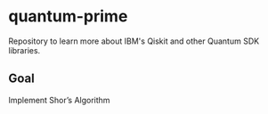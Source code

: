 # quantum-prime

Repository to learn more about IBM's Qiskit and other Quantum SDK libraries.

## Goal

Implement Shor’s Algorithm
